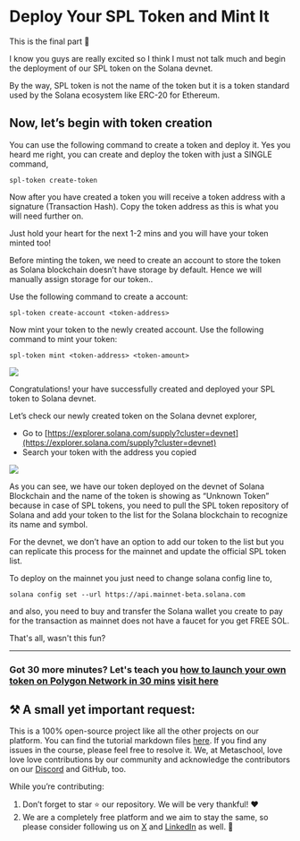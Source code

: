 # Deploy Your SPL Token and Mint It

This is the final part 🔮

I know you guys are really excited so I think I must not talk much and begin the deployment of our SPL token on the Solana devnet.

By the way, SPL token is not the name of the token but it is a token standard used by the Solana ecosystem like ERC-20 for Ethereum.

## Now, let’s begin with token creation

You can use the following command to create a token and deploy it. Yes you heard me right, you can create and deploy the token with just a SINGLE command,

```
spl-token create-token
```

Now after you have created a token you will receive a token address with a signature (Transaction Hash). Copy the token address as this is what you will need further on.

Just hold your heart for the next 1-2 mins and you will have your token minted too!

Before minting the token, we need to create an account to store the token as Solana blockchain doesn’t have storage by default. Hence we will manually assign storage for our token..

Use the following command to create a account:

```
spl-token create-account <token-address>
```

Now mint your token to the newly created account. Use the following command to mint your token:

```
spl-token mint <token-address> <token-amount>
```

![](https://lh3.googleusercontent.com/D_4dbHVlKSvYz9_wFBWPRahNbRj7NoxAyWf-T69IHpprrAuhoD8hNDePuGO7pRxozfFnuMyanq-YXMUIxP3uBq-e0zselJqieN6ZVk6m6RofbTqNVJZTUDh52GT4Ti9Ku4aEs4Y2n_Y3lo2KfHg4-u7r6r7BOoproXYbh_Q2u7CsKP_hX-d_Ub5aIg)

Congratulations! your have successfully created and deployed your SPL token to Solana devnet.

Let’s check our newly created token on the Solana devnet explorer,

- Go to [https://explorer.solana.com/supply?cluster=devnet](https://explorer.solana.com/supply?cluster=devnet)
- Search your token with the address you copied

![](https://lh4.googleusercontent.com/z1hROGm14kVPEq0lLYXz9K-kIxyNc33TAEG5Pn-Yfe8rrxKa6Ngf-e5E4w51PrigBFnj5JkHl15JeGIOw1k39l3HeRfniY4lAhLkElvV5aF7fGik6n7Cd_FtZZ37tGsbbOcYgBcQhtQT_nIFzNj_YL9b7rdpsg8cqqXJWUMxhvgaStlU3kK4fOa4_w)

As you can see, we have our token deployed on the devnet of Solana Blockchain and the name of the token is showing as “Unknown Token” because in case of SPL tokens, you need to pull the SPL token repository of Solana and add your token to the list for the Solana blockchain to recognize its name and symbol.

For the devnet, we don’t have an option to add our token to the list but you can replicate this process for the mainnet and update the official SPL token list.

To deploy on the mainnet you just need to change solana config line to,

```
solana config set --url https://api.mainnet-beta.solana.com
```

and also, you need to buy and transfer the Solana wallet you create to pay for the transaction as mainnet does not have a faucet for you get FREE SOL.

That's all, wasn't this fun?

---

### Got 30 more minutes? Let's teach you [how to launch your own token on Polygon Network in 30 mins](https://metaschool.so/course/launch-your-own-token-on-polygon-network-in-30-mins) [visit here](https://metaschool.so/course/launch-your-own-token-on-polygon-network-in-30-mins)


## ⚒️ A small yet important request:

This is a 100% open-source project like all the other projects on our platform. You can find the tutorial markdown files [here](https://github.com/0xmetaschool/Learning-Projects/tree/main/Create%20your%20own%20Solana%20token%20in%20just%2010%20mins). If you find any issues in the course, please feel free to resolve it. We, at Metaschool, love love love contributions by our community and acknowledge the contributors on our [Discord](https://discord.com/invite/vbVMUwXWgc) and GitHub, too.

While you’re contributing:

1. Don’t forget to star ⭐️ our repository. We will be very thankful! ❤️
2. We are a completely free platform and we aim to stay the same, so please consider following us on [X](https://bit.ly/sol-token-twitter) and [LinkedIn](https://bit.ly/sol-token-linkedin) as well. 🫶

